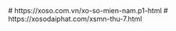 </update>
# https://xoso.com.vn/xo-so-mien-nam.p1-html
# https://xosodaiphat.com/xsmn-thu-7.html
</update code:44>
